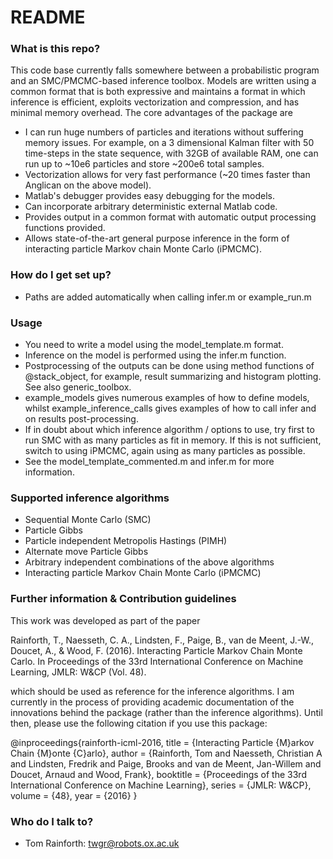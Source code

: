 # README #

### What is this repo? ###

This code base currently falls somewhere between a probabilistic program and an SMC/PMCMC-based inference toolbox.  Models are written using a common format that is both expressive and maintains a format in which inference is efficient, exploits vectorization and compression, and has minimal memory overhead.  The core advantages of the package are

* I can run huge numbers of particles and iterations without suffering memory issues.  For example, on a 3 dimensional Kalman filter with 50 time-steps in the state sequence, with 32GB of available RAM, one can run up to ~10e6 particles and store ~200e6 total samples.
* Vectorization allows for very fast performance (~20 times faster than Anglican on the above model).
* Matlab's debugger provides easy debugging for the models.
* Can incorporate arbitrary deterministic external Matlab code.
* Provides output in a common format with automatic output processing functions provided.
* Allows state-of-the-art general purpose inference in the form of interacting particle Markov chain Monte Carlo (iPMCMC).

### How do I get set up? ###

* Paths are added automatically when calling infer.m or example_run.m

### Usage ###

* You need to write a model using the model_template.m format.
* Inference on the model is performed using the infer.m function.
* Postprocessing of the outputs can be done using method functions of @stack_object, for example, result summarizing and histogram plotting.  See also generic_toolbox.
* example_models gives numerous examples of how to define models, whilst example_inference_calls gives examples of how to call infer and on results post-processing.
* If in doubt about which inference algorithm / options to use, try first to run SMC with as many particles as fit in memory.  If this is not sufficient, switch to using iPMCMC, again using as many particles as possible.
* See the model_template_commented.m and infer.m for more information.

### Supported inference algorithms ###

* Sequential Monte Carlo (SMC)
* Particle Gibbs
* Particle independent Metropolis Hastings (PIMH)
* Alternate move Particle Gibbs
* Arbitrary independent combinations of the above algorithms 
* Interacting particle Markov Chain Monte Carlo (iPMCMC)

### Further information & Contribution guidelines ###

This work was developed as part of the paper 

Rainforth, T., Naesseth, C. A., Lindsten, F., Paige, B., van de Meent, J.-W., Doucet, A., & Wood, F. (2016). Interacting Particle Markov Chain Monte Carlo. In Proceedings of the 33rd International Conference on Machine Learning, JMLR: W&CP (Vol. 48).

which should be used as reference for the inference algorithms.  I am currently in the process of providing academic documentation of the innovations behind the package (rather than the inference algorithms).  Until then, please use the following citation if you use this package:

@inproceedings{rainforth-icml-2016,
  title = {Interacting Particle {M}arkov Chain {M}onte {C}arlo},
  author = {Rainforth, Tom and Naesseth, Christian A and Lindsten, Fredrik and Paige, Brooks and van de Meent, Jan-Willem and Doucet, Arnaud and Wood, Frank},
  booktitle = {Proceedings of the 33rd International Conference on Machine Learning},
  series = {JMLR: W\&CP},
  volume = {48},
  year = {2016}
}
 
### Who do I talk to? ###

* Tom Rainforth: twgr@robots.ox.ac.uk